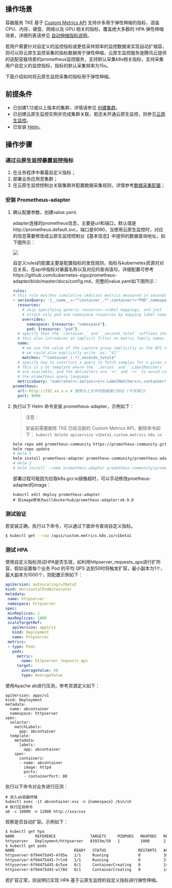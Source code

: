## 操作场景

容器服务 TKE 基于 [Custom Metrics API](https://github.com/kubernetes/community/blob/master/contributors/design-proposals/instrumentation/custom-metrics-api.md) 支持许多用于弹性伸缩的指标，涵盖 CPU、内存、硬盘、网络以及 GPU 相关的指标，覆盖绝大多数的 HPA 弹性伸缩场景，详细列表请参见 [自动伸缩指标说明](https://cloud.tencent.com/document/product/457/38929)。

若用户需要针对自定义的监控指标或更低采样频率的监控数据来实现自动扩缩容，则可以将云原生监控采集的指标数据用于弹性伸缩，云原生监控服务是腾讯云提供的适配容器场景的prometheus监控服务，支持默认采集k8s相关指标，支持采集用户自定义的监控指标，指标的默认采集频率为15s。

下面介绍如何将云原生监控采集的指标用于弹性伸缩。

## 前提条件

- 已创建1.12或以上版本的集群，详情请参见 [创建集群](https://cloud.tencent.com/document/product/457/32189)。
- 已创建云原生监控实例并完成集群关联，若还未开通云原生监控，则参见[云原生监控](https://console.cloud.tencent.com/tke2/prometheus/list?rid=1)。
- 已安装 [Helm](https://helm.sh/docs/intro/install/)。

## 操作步骤

### 通过云原生监控暴露监控指标

1. 在业务程序中暴露自定义指标；
2. 部署业务应用至集群；
3. 在云原生监控控制台关联集群并配置数据采集规则，详情参考[数据采集配置](https://cloud.tencent.com/document/product/457/49891)；

### 安装 Prometheus-adapter

1. 确认配置参数，创建value.yaml.

   adapter连接的prometheus信息，主要是url和端口，默认值是http://prometheus.default.svc，端口是9090，当使用云原生监控时，对应的信息需要修改成云原生监控控制台【基本信息】中提供的数据查询地址，如下图所示：

   ![](https://main.qcloudimg.com/raw/77711ef5b96a22db1d88dfabd33154bc.jpg)

   自定义rules的配置主要是配置指标的发现规则，指标与kubernetes资源对对应关系，在api中指标对暴露名称以及对应的查询语句，详细配置可参考https://github.com/kubernetes-sigs/prometheus-adapter/blob/master/docs/config.md，完整的value.yaml如下图所示：

   ```yaml
   rules:
   # this rule matches cumulative cAdvisor metrics measured in seconds
   - seriesQuery: '{__name__=~"^container_.*",container!="POD",namespace!="",pod!=""}'
     resources:
       # skip specifying generic resource<->label mappings, and just
       # attach only pod and namespace resources by mapping label names to group-resources
       overrides:
         namespace: {resource: "namespace"},
         pod: {resource: "pod"},
     # specify that the `container_` and `_seconds_total` suffixes should be removed.
     # this also introduces an implicit filter on metric family names
     name:
       # we use the value of the capture group implicitly as the API name
       # we could also explicitly write `as: "$1"`
       matches: "^container_(.*)_seconds_total$"
     # specify how to construct a query to fetch samples for a given series
     # This is a Go template where the `.Series` and `.LabelMatchers` string values
     # are available, and the delimiters are `<<` and `>>` to avoid conflicts with
     # the prometheus query language
     metricsQuery: "sum(rate(<<.Series>>{<<.LabelMatchers>>,container!="POD"}[2m])) by (<<.GroupBy>>)"
   prometheus:
     url: http://192.xx.x.x # 替换为上文中的数据接口地址 (不写端口)
     port: 9090
   ```

2. 执行以下 Helm 命令安装 prometheus-adapter，示例如下：

   > 注意：
   >
   > 安装前需要删除 TKE 已经注册的 Custom Metrics API，删除命令如下：
   > `kubectl delete apiservice v1beta1.custom.metrics.k8s.io`

   ```bash
   helm repo add prometheus-community https://prometheus-community.github.io/helm-charts
   helm repo update
   # Helm 3
   helm install prometheus-adapter prometheus-community/prometheus-adapter -f values.yaml
   # Helm 2
   # helm install --name prometheus-adapter prometheus-community/prometheus-adapter -f values.yaml
   ```

   部署过程可能因为拉取k8s.gcr.io镜像超时，可以手动修改proetheus-adapter的image：

   ```
   kubectl edit deploy prometheus-adapter
   # 将image修改为willdockerhub/prometheus-adapter:v0.9.0
   ```

### 测试验证

若安装正确，执行以下命令，可以通过下面命令查询自定义指标。

```bash
$ kubectl get --raw /apis/custom.metrics.k8s.io/v1beta1
```

### 测试 HPA

使用自定义指标测试HPA是否生效，如利用httpserver_requests_qps进行扩所容，假如设置每个业务 Pod 的平均 QPS 达到50时将触发扩容，最小副本为1个，最大副本为1000个，则配置示例如下：

```yaml
apiVersion: autoscaling/v2beta2
kind: HorizontalPodAutoscaler
metadata:
 name: httpserver
 namespace: httpserver
spec:
 minReplicas: 1
 maxReplicas: 1000
 scaleTargetRef:
   apiVersion: apps/v1
   kind: Deployment
   name: httpserver
 metrics:
 - type: Pods
   pods:
     metric:
       name: httpserver_requests_qps
     target:
       averageValue: 50
       type: AverageValue
```

使用Apache ab进行压测，参考资源定义如下：

```
apiVersion: apps/v1
kind: Deployment
metadata:
  name: abcontainer
  namespace: httpserver
spec:
  selector:
    matchLabels:
      app: abcontainer
  template:
    metadata:
      labels:
        app: abcontainer
    spec:
      containers:
      - name: abcontainer
        image: httpd
        ports:
        - containerPort: 80
```

执行以下命令对业务进行压测：

```
# 进入ab容器终端
kubectl exec -it abcontainer-xxx -n {namespace} /bin/sh
# 执行压测命令
ab -c 10000 -n 12000 http://xxx/xxx
```

观察是否自动扩容。示例如下：

```bash
$ kubectl get hpa
NAME         REFERENCE               TARGETS     MINPODS   MAXPODS   REPLICAS   AGE
httpserver   Deployment/httpserver   83933m/50   1         1000      2          18h
$ kubectl get pods
NAME                          READY   STATUS              RESTARTS   AGE
httpserver-6f94475d45-47d5w   1/1     Running             0          3m41s
httpserver-6f94475d45-7rln9   1/1     Running             0          37h
httpserver-6f94475d45-6c5xm   0/1     ContainerCreating   0          1s
httpserver-6f94475d45-wl78d   0/1     ContainerCreating   0          1s
```

若扩容正常，则说明已实现 HPA 基于云原生监控的自定义指标进行弹性伸缩。
